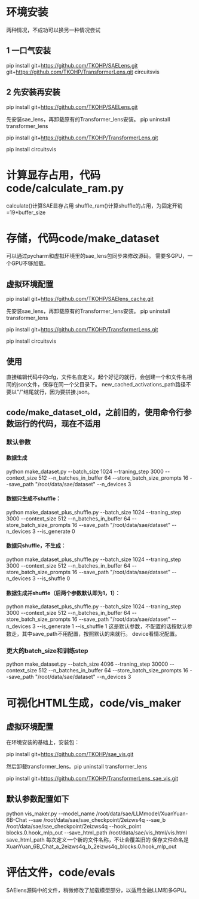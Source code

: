 # 环境安装
两种情况，不成功可以换另一种情况尝试
## 1 一口气安装
pip install git+https://github.com/TKOHP/SAELens.git git+https://github.com/TKOHP/TransformerLens.git circuitsvis
## 2 先安装再安装
pip install git+https://github.com/TKOHP/SAELens.git

先安装sae_lens，再卸载原有的Transformer_lens安装。
pip uninstall transformer_lens

pip install git+https://github.com/TKOHP/TransformerLens.git 

pip install circuitsvis
# 计算显存占用，代码code/calculate_ram.py
calculate()计算SAE显存占用
shuffle_ram()计算shuffle的占用，为固定开销=19*buffer_size
# 存储，代码code/make_dataset
可以通过pycharm和虚拟环境里的sae_lens包同步来修改源码。
需要多GPU，一个GPU不够加载。
## 虚拟环境配置
pip install git+https://github.com/TKOHP/SAElens_cache.git

先安装sae_lens，再卸载原有的Transformer_lens安装。
pip uninstall transformer_lens

pip install git+https://github.com/TKOHP/TransformerLens.git 

pip install circuitsvis
## 使用
直接编辑代码中的cfg，文件名自定义，起个好记的就行，会创建一个和文件名相同的json文件，保存在同一个父目录下。
new_cached_activations_path路径不要以"/"结尾就行，因为要拼接.json。
## code/make_dataset_old，之前旧的，使用命令行参数运行的代码，现在不适用
### 默认参数
#### 数据生成
python make_dataset.py --batch_size 1024 --traning_step 3000 --context_size 512 --n_batches_in_buffer 64 --store_batch_size_prompts 16 --save_path "/root/data/sae/dataset" --n_devices 3 
#### 数据只生成不shuffle：
python make_dataset_plus_shuffle.py  --batch_size 1024 --traning_step 3000 --context_size 512 --n_batches_in_buffer 64 --store_batch_size_prompts 16 --save_path "/root/data/sae/dataset" --n_devices 3 --is_generate 0
#### 数据只shuffle，不生成：
python make_dataset_plus_shuffle.py  --batch_size 1024 --traning_step 3000 --context_size 512 --n_batches_in_buffer 64 --store_batch_size_prompts 16 --save_path "/root/data/sae/dataset" --n_devices 3 --is_shuffle 0
#### 数据生成并shuffle（后两个参数默认即为1，1）：
python make_dataset_plus_shuffle.py  --batch_size 1024 --traning_step 3000 --context_size 512 --n_batches_in_buffer 64 --store_batch_size_prompts 16 --save_path "/root/data/sae/dataset" --n_devices 3 --is_generate 1 --is_shuffle 1
这是默认参数，不配置的话按默认参数走，其中save_path不用配置，按照默认的来就行。
device看情况配置。
### 更大的batch_size和训练step
python make_dataset.py --batch_size 4096 --traning_step 30000 --context_size 512 --n_batches_in_buffer 64 --store_batch_size_prompts 16 --save_path "/root/data/sae/dataset" --n_devices 3
# 可视化HTML生成，code/vis_maker
## 虚拟环境配置
在环境安装的基础上，安装包：

pip install git+https://github.com/TKOHP/sae_vis.git

然后卸载transformer_lens。pip uninstall transformer_lens

pip install git+https://github.com/TKOHP/TransformerLens_sae_vis.git
## 默认参数配置如下
python vis_maker.py --model_name /root/data/sae/LLMmodel/XuanYuan-6B-Chat --sae /root/data/sae/sae_checkpoint/2eizws4q --sae_b /root/data/sae/sae_checkpoint/2eizws4q --hook_point blocks.0.hook_mlp_out --save_html_path /root/data/sae/vis_html/vis.html 
save_html_path 每次定义一个新的文件名称，不让会覆盖旧的
保存文件命名是XuanYuan_6B_Chat_a_2eizws4q_b_2eizws4q_blocks.0.hook_mlp_out
# 评估文件，code/evals
SAElens源码中的文件，稍微修改了加载模型部分，以适用金融LLM和多GPU。

